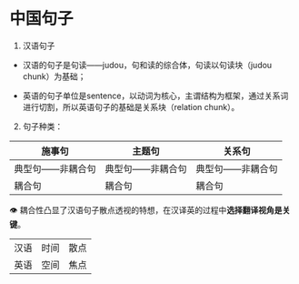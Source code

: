 # 中国句子

1. 汉语句子

- 汉语的句子是句读——judou，句和读的综合体，句读以句读块（judou chunk）为基础；

- 英语的句子单位是sentence，以动词为核心，主谓结构为框架，通过关系词进行切割，所以英语句子的基础是关系块（relation chunk）。

  

2. 句子种类：

| 施事句           | 主题句           | 关系句           |
| ---------------- | ---------------- | ---------------- |
| 典型句——非耦合句 | 典型句——非耦合句 | 典型句——非耦合句 |
| 耦合句           | 耦合句           | 耦合句           |

:eye: 耦合性凸显了汉语句子散点透视的特想，在汉译英的过程中**选择翻译视角是关键**。



|      |      |      |
| ---- | ---- | ---- |
| 汉语 | 时间 | 散点 |
| 英语 | 空间 | 焦点 |

